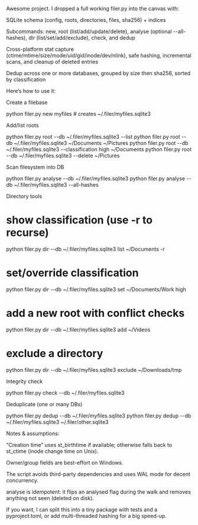 Awesome project. I dropped a full working filer.py into the canvas with:

SQLite schema (config, roots, directories, files, sha256) + indices

Subcommands: new, root (list/add/update/delete), analyse (optional --all-hashes), dir (list/set/add/exclude), check, and dedup

Cross-platform stat capture (ctime/mtime/size/mode/uid/gid/inode/dev/nlink), safe hashing, incremental scans, and cleanup of deleted entries

Dedup across one or more databases, grouped by size then sha256, sorted by classification

Here’s how to use it:

Create a filebase

python filer.py new myfiles            # creates ~/.filer/myfiles.sqlite3


Add/list roots

python filer.py root --db ~/.filer/myfiles.sqlite3 --list
python filer.py root --db ~/.filer/myfiles.sqlite3 ~/Documents ~/Pictures
python filer.py root --db ~/.filer/myfiles.sqlite3 --classification high ~/Documents
python filer.py root --db ~/.filer/myfiles.sqlite3 --delete ~/Pictures


Scan filesystem into DB

python filer.py analyse --db ~/.filer/myfiles.sqlite3
python filer.py analyse --db ~/.filer/myfiles.sqlite3 --all-hashes


Directory tools

# show classification (use -r to recurse)
python filer.py dir --db ~/.filer/myfiles.sqlite3 list ~/Documents -r

# set/override classification
python filer.py dir --db ~/.filer/myfiles.sqlite3 set ~/Documents/Work high

# add a new root with conflict checks
python filer.py dir --db ~/.filer/myfiles.sqlite3 add ~/Videos

# exclude a directory
python filer.py dir --db ~/.filer/myfiles.sqlite3 exclude ~/Downloads/tmp


Integrity check

python filer.py check --db ~/.filer/myfiles.sqlite3


Deduplicate (one or many DBs)

python filer.py dedup --db ~/.filer/myfiles.sqlite3
python filer.py dedup --db ~/.filer/myfiles.sqlite3 ~/.filer/other.sqlite3


Notes & assumptions:

“Creation time” uses st_birthtime if available; otherwise falls back to st_ctime (inode change time on Unix).

Owner/group fields are best-effort on Windows.

The script avoids third-party dependencies and uses WAL mode for decent concurrency.

analyse is idempotent: it flips an analysed flag during the walk and removes anything not seen (deleted on disk).

If you want, I can split this into a tiny package with tests and a pyproject.toml, or add multi-threaded hashing for a big speed-up.